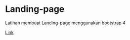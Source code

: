 # Landing-page
Latihan membuat Landing-page menggunakan bootstrap 4

<a href="https://intom99.github.io/landing-page/">Link

